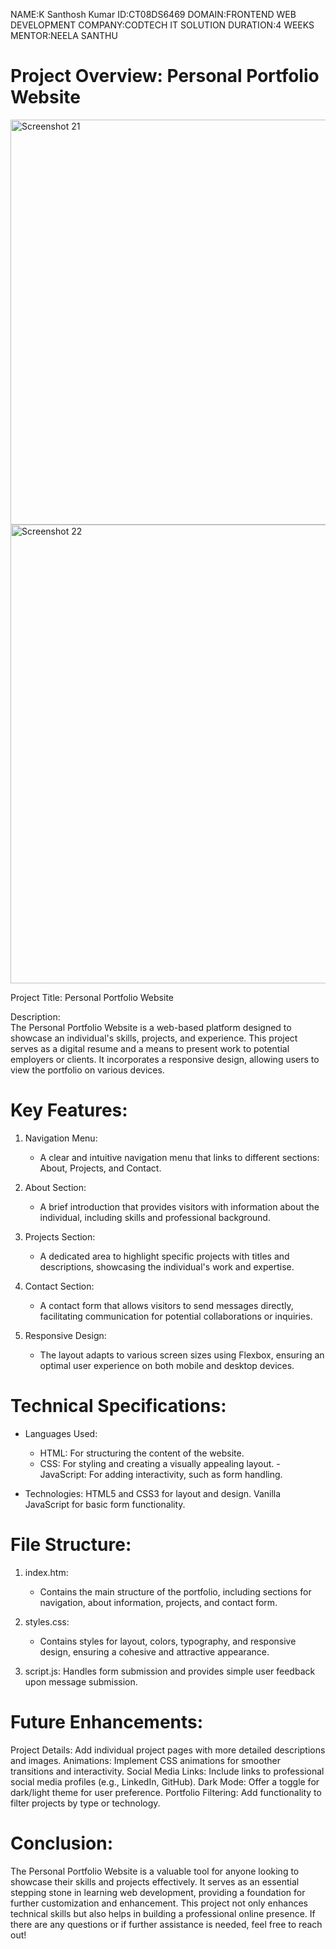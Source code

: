 NAME:K Santhosh Kumar
ID:CT08DS6469
DOMAIN:FRONTEND WEB DEVELOPMENT
COMPANY:CODTECH IT SOLUTION
DURATION:4 WEEKS
MENTOR:NEELA SANTHU

# Project Overview: Personal Portfolio Website
<img width="648" alt="Screenshot 21" src="https://github.com/user-attachments/assets/29222835-27c1-4b2e-8bf5-c2b26efc73a9">

<img width="734" alt="Screenshot 22" src="https://github.com/user-attachments/assets/af5fd060-3a72-4e1b-9975-cb8fb1f138bf">


Project Title: Personal Portfolio Website

Description:  
The Personal Portfolio Website is a web-based platform designed to showcase an individual's skills, projects, and experience. This project serves as a digital resume and a means to present work to potential employers or clients. It incorporates a responsive design, allowing users to view the portfolio on various devices.

# Key Features:

1. Navigation Menu:
   - A clear and intuitive navigation menu that links to different sections: About, Projects, and Contact.

2. About Section:
   - A brief introduction that provides visitors with information about the individual, including skills and professional background.

3. Projects Section:
   - A dedicated area to highlight specific projects with titles and descriptions, showcasing the individual's work and expertise.

4. Contact Section:
   - A contact form that allows visitors to send messages directly, facilitating communication for potential collaborations or inquiries.

5. Responsive Design:
   - The layout adapts to various screen sizes using Flexbox, ensuring an optimal user experience on both mobile and desktop devices.

# Technical Specifications:

- Languages Used:
  - HTML: For structuring the content of the website.
  - CSS: For styling and creating a visually appealing layout.
  -JavaScript: For adding interactivity, such as form handling.

- Technologies:
   HTML5 and CSS3 for layout and design.
    Vanilla JavaScript for basic form functionality.

# File Structure:

1. index.htm: 
   - Contains the main structure of the portfolio, including sections for navigation, about information, projects, and contact form.

2. styles.css: 
   - Contains styles for layout, colors, typography, and responsive design, ensuring a cohesive and attractive appearance.

3. script.js: 
    Handles form submission and provides simple user feedback upon message submission.
     
# Future Enhancements:

  Project Details: Add individual project pages with more detailed descriptions and images.
  Animations: Implement CSS animations for smoother transitions and interactivity.
  Social Media Links: Include links to professional social media profiles (e.g., LinkedIn, GitHub).
  Dark Mode: Offer a toggle for dark/light theme for user preference.
  Portfolio Filtering: Add functionality to filter projects by type or technology.

# Conclusion:

The Personal Portfolio Website is a valuable tool for anyone looking to showcase their skills and projects effectively. It serves as an essential stepping stone in learning web development, providing a foundation for further customization and enhancement. This project not only enhances technical skills but also helps in building a professional online presence. If there are any questions or if further assistance is needed, feel free to reach out!
